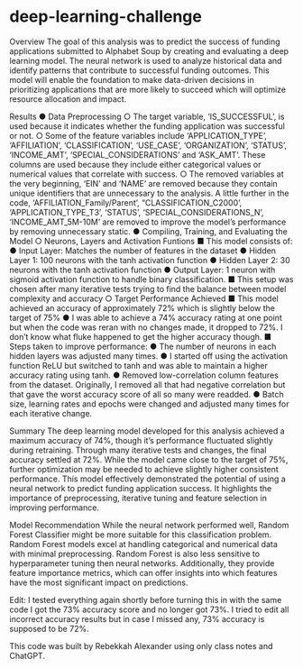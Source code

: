 # deep-learning-challenge
Overview
	The goal of this analysis was to predict the success of funding applications submitted to Alphabet Soup by creating and evaluating a deep learning model. The neural network is used to analyze historical data and identify patterns that contribute to successful funding outcomes. This model will enable the foundation to make data-driven decisions in prioritizing applications that are more likely to succeed which will optimize resource allocation and impact.

Results
●	Data Preprocessing
    ○	The target variable, ‘IS_SUCCESSFUL’, is used because it indicates whether the funding application was successful or not. 
    ○	Some of the feature variables include ‘APPLICATION_TYPE’, ‘AFFILIATION’, ‘CLASSIFICATION’, ‘USE_CASE’, ‘ORGANIZATION’, ‘STATUS’, ‘INCOME_AMT’, ‘SPECIAL_CONSIDERATIONS’ and ‘ASK_AMT’. These columns are used because they include either categorical values or numerical values that correlate with success.
    ○	The removed variables at the very beginning, ‘EIN’ and ‘NAME’ are removed because they contain unique identifiers that are unnecessary to the analysis. A little further in the code, ‘AFFILIATION_Family/Parent’, “CLASSIFICATION_C2000’, ‘APPLICATION_TYPE_T3’, ‘STATUS’, ‘SPECIAL_CONSIDERATIONS_N’, ‘INCOME_AMT_5M-10M’ are removed to improve the model’s performance by removing unnecessary static.
●	Compiling, Training, and Evaluating the Model
    ○	Neurons, Layers and Activation Funtions
        ■	This model consists of:
            ●	Input Layer: Matches the number of features in the dataset
            ●	Hidden Layer 1: 100 neurons with the tanh activation function
            ●	Hidden Layer 2: 30 neurons with the tanh activation function
            ●	Output Layer: 1 neuron with sigmoid activation function to handle binary classification.
        ■	This setup was chosen after many iterative tests trying to find the balance between model complexity and accuracy
    ○	Target Performance Achieved
        ■	This model achieved an accuracy of approximately 72% which is slightly below the target of 75%
            ●	I was able to achieve a 74% accuracy rating at one point but when the code was reran with no changes made, it dropped to 72%. I don’t know what fluke happened to get the higher accuracy though. 
        ■	Steps taken to improve performance:
            ●	The number of neurons in each hidden layers was adjusted many times.
            ●	I started off using the activation function ReLU but switched to tanh and was able to maintain a higher accuracy rating using tanh.
            ●	Removed low-correlation column features from the dataset. Originally, I removed all that had negative correlation but that gave the worst accuracy score of all so many were readded.
            ●	Batch size, learning rates and epochs were changed and adjusted many times for each iterative change. 

Summary
The deep learning model developed for this analysis achieved a maximum accuracy of 74%, though it’s performance fluctuated slightly during retraining. Through many iterative tests and changes, the final accuracy settled at 72%. While the model came close to the target of 75%, further optimization may be needed to achieve slightly higher consistent performance.
	This model effectively demonstrated the potential of using a neural network to predict funding application success. It highlights the importance of preprocessing, iterative tuning and feature selection in improving performance.

Model Recommendation
	While the neural network performed well, Random Forest Classifier might be more suitable for this classification problem. Random Forest models excel at handling categorical and numerical data with minimal preprocessing. Random Forest is also less sensitive to hyperparameter tuning then neural networks. Additionally, they provide feature importance metrics, which can offer insights into which features have the most significant impact on predictions. 


Edit: I tested everything again shortly before turning this in with the same code I got the 73% accuracy score and no longer got 73%. I tried to edit all incorrect accuracy results but in case I missed any, 73% accuracy is supposed to be 72%.


This code was built by Rebekkah Alexander using only class notes and ChatGPT.